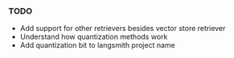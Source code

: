 <h3> TODO </h3>
<ul>
  <li> Add support for other retrievers besides vector store retriever </li>
  <li> Understand how quantization methods work </li>
  <li> Add quantization bit to langsmith project name </li>
</ul>

